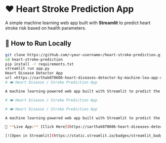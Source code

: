 # ❤️ Heart Stroke Prediction App

A simple machine learning web app built with **Streamlit** to predict heart stroke risk based on health parameters.

## 🚀 How to Run Locally
```bash
git clone https://github.com/<your-username>/heart-stroke-prediction.git
cd heart-stroke-prediction
pip install -r requirements.txt
streamlit run app.py
Heart Disease Detector App
url =https://sarthak070606-heart-diseases-detector-by-machine-lea-app-rz6jck.streamlit.app/
# ❤️ Heart Disease / Stroke Prediction App  

A machine learning-powered web app built with Streamlit to predict the risk of heart disease.  

# ❤️ Heart Disease / Stroke Prediction App  

# ❤️ Heart Disease / Stroke Prediction App  

A machine learning-powered web app built with Streamlit to predict the risk of heart disease.  

🔗 **Live App:** [Click Here](https://sarthak070606-heart-diseases-detector-by-machine-lea-app-rz6jck.streamlit.app/)  

[![Open in Streamlit](https://static.streamlit.io/badges/streamlit_badge_black_white.svg)](https://sarthak070606-heart-diseases-detector-by-machine-lea-app-rz6jck.streamlit.app/)
